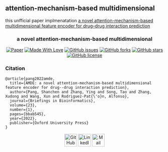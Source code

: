 ## attention-mechanism-based multidimensional
this unfficial paper implmenatation [a novel attention-mechanism-based multidimensional feature encoder for drug–drug interaction prediction ](https://academic.oup.com/bib/article/23/1/bbab545/6489100)  



<div align="center">    
 
### a novel attention-mechanism-based multidimensional

[![Paper](http://img.shields.io/badge/paper-arxiv.1001.2234-B31B1B.svg)](https://academic.oup.com/bib/article/23/1/bbab545/6489100)
[![Made With Love](https://img.shields.io/badge/Made%20With-Love-orange.svg)](https://github.com/PaperWeek/attention-mechanism-based-multidimensional)
[![GitHub issues](https://img.shields.io/github/issues/PaperWeek/)](https://github.com/PaperWeek/attention-mechanism-based-multidimensional/issues) 
[![GitHub forks](https://img.shields.io/github/forks/PaperWeek/)](https://github.com/PaperWeek/attention-mechanism-based-multidimensional) 
[![GitHub stars](https://img.shields.io/github/stars/PaperWeek/)](https://github.com/PaperWeek/attention-mechanism-based-multidimensional/stargazers) 
[![GitHub license](https://img.shields.io/github/license/PaperWeek/attention-mechanism-based-multidimensiona)](https://github.com/PaperWeek/attention-mechanism-based-multidimensional/blob/master/LICENSE) 
<!--
ARXIV   
[![Paper](http://img.shields.io/badge/arxiv-math.co:1480.1111-B31B1B.svg)](https://www.nature.com/articles/nature14539)
-->
<!--  
Conference   
-->   
</div>
 

### Citation   
```
@article{pang2022amde,
  title={AMDE: a novel attention-mechanism-based multidimensional feature encoder for drug--drug interaction prediction},
  author={Pang, Shanchen and Zhang, Ying and Song, Tao and Zhang, Xudong and Wang, Xun and Rodriguez-Pat{\'o}n, Alfonso},
  journal={Briefings in Bioinformatics},
  volume={23},
  number={1},
  pages={bbab545},
  year={2022},
  publisher={Oxford University Press}
}

```   


<p align="center">
  <a href="https://github.com/deep-matter" class="fancybox" ><img src="https://user-images.githubusercontent.com/63207451/97302854-e484da80-1859-11eb-9374-5b319ca51197.png" title="GitHub" width="40" height="40"></a>
  <a href="https://www.linkedin.com/in/youness-el-brag-b13628203/" class="fancybox" ><img src="https://user-images.githubusercontent.com/63207451/97303444-b2c04380-185a-11eb-8cfc-864c33a64e4b.png" title="LinkedIn" width="40" height="40"></a>
  <a href="mailto:younsselbrag@gmail.com" class="fancybox" ><img src="https://user-images.githubusercontent.com/63207451/97303543-cec3e500-185a-11eb-8adc-c1364e2054a9.png" title="Mail" width="40" height="40"></a>
</p>

